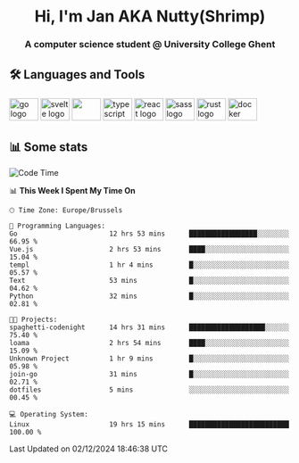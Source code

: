 <h1 align="center">Hi, I'm Jan AKA Nutty(Shrimp)</h1>
<h3 align="center">A computer science student @ University College Ghent</h3>

<h2 align="left">🛠️ Languages and Tools</h2>

###

<div align="left">
  <img src="https://cdn.jsdelivr.net/gh/devicons/devicon/icons/go/go-original.svg" height="40" width="52" alt="go logo"  />
  <img src="https://cdn.jsdelivr.net/gh/devicons/devicon@latest/icons/svelte/svelte-original.svg"  height="40" width="52" alt="svelte logo" />
  <img src="https://cdn.jsdelivr.net/gh/devicons/devicon@latest/icons/tailwindcss/tailwindcss-original.svg" height="40" width="52" />
  <img src="https://cdn.jsdelivr.net/gh/devicons/devicon/icons/typescript/typescript-original.svg" height="40" width="52" alt="typescript logo"  />
  <img src="https://cdn.jsdelivr.net/gh/devicons/devicon/icons/react/react-original.svg" height="40" width="52" alt="react logo"  />
  <img src="https://cdn.jsdelivr.net/gh/devicons/devicon/icons/sass/sass-original.svg" height="40" width="52" alt="sass logo"  />
  <img src="https://cdn.jsdelivr.net/gh/devicons/devicon@latest/icons/rust/rust-original.svg" height="40" width="52" alt="rust logo" />
  <img src="https://cdn.jsdelivr.net/gh/devicons/devicon/icons/docker/docker-original.svg" height="40" width="52" alt="docker logo"  />
</div>

<h2>📊 Some stats</h2>

<!--START_SECTION:waka-->
![Code Time](http://img.shields.io/badge/Code%20Time-5%2C304%20hrs%2053%20mins-blue)

📊 **This Week I Spent My Time On** 

```text
🕑︎ Time Zone: Europe/Brussels

💬 Programming Languages: 
Go                       12 hrs 53 mins      █████████████████░░░░░░░░   66.95 % 
Vue.js                   2 hrs 53 mins       ████░░░░░░░░░░░░░░░░░░░░░   15.04 % 
templ                    1 hr 4 mins         █░░░░░░░░░░░░░░░░░░░░░░░░   05.57 % 
Text                     53 mins             █░░░░░░░░░░░░░░░░░░░░░░░░   04.62 % 
Python                   32 mins             █░░░░░░░░░░░░░░░░░░░░░░░░   02.81 % 

🐱‍💻 Projects: 
spaghetti-codenight      14 hrs 31 mins      ███████████████████░░░░░░   75.40 % 
loama                    2 hrs 54 mins       ████░░░░░░░░░░░░░░░░░░░░░   15.09 % 
Unknown Project          1 hr 9 mins         █░░░░░░░░░░░░░░░░░░░░░░░░   05.98 % 
join-go                  31 mins             █░░░░░░░░░░░░░░░░░░░░░░░░   02.71 % 
dotfiles                 5 mins              ░░░░░░░░░░░░░░░░░░░░░░░░░   00.45 % 

💻 Operating System: 
Linux                    19 hrs 15 mins      █████████████████████████   100.00 % 
```


 Last Updated on 02/12/2024 18:46:38 UTC
<!--END_SECTION:waka-->
